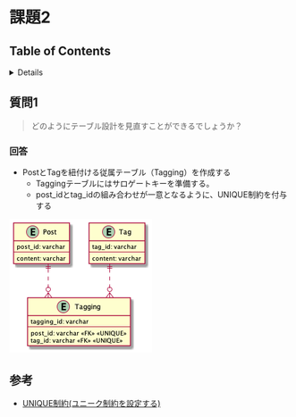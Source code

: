 # 課題2

## Table of Contents
<!-- START doctoc generated TOC please keep comment here to allow auto update -->
<!-- DON'T EDIT THIS SECTION, INSTEAD RE-RUN doctoc TO UPDATE -->
<details>
<summary>Details</summary>

- [質問1](#%E8%B3%AA%E5%95%8F1)
  - [回答](#%E5%9B%9E%E7%AD%94)
- [参考](#%E5%8F%82%E8%80%83)

</details>
<!-- END doctoc generated TOC please keep comment here to allow auto update -->

## 質問1

> どのようにテーブル設計を見直すことができるでしょうか？

### 回答

- PostとTagを紐付ける従属テーブル（Tagging）を作成する
  - Taggingテーブルにはサロゲートキーを準備する。
  - post_idとtag_idの組み合わせが一意となるように、UNIQUE制約を付与する


![](../../../assets/anti2_after.png)

## 参考

- [UNIQUE制約(ユニーク制約を設定する)](https://www.dbonline.jp/mysql/table/index9.html)